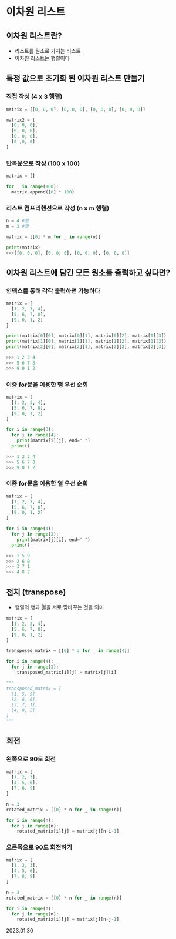 # 이차원 리스트

## 이차원 리스트란?
* 리스트를 원소로 가지는 리스트
* 이차원 리스트는 행렬이다

## 특정 값으로 초기화 된 이차원 리스트 만들기

### 직접 작성 (4 x 3 행렬)
```python
matrix = [[0, 0, 0], [0, 0, 0], [0, 0, 0], [0, 0, 0]]

matrix2 = [
  [0, 0, 0],
  [0, 0, 0],
  [0, 0, 0],
  [0 ,0, 0]
]
```

### 반복문으로 작성 (100 x 100)
```python
matrix = []

for _ in range(100):
  matrix.append([0] * 100)
```

### 리스트 컴프리헨션으로 작성 (n x m 행렬)
```python
n = 4 #행
m = 3 #열

matrix = [[0] * m for _ in range(n)]

print(matrix)
>>>[[0, 0, 0], [0, 0, 0], [0, 0, 0], [0, 0, 0]]
```

## 이차원 리스트에 담긴 모든 원소를 출력하고 싶다면?

### 인덱스를 통해 각각 출력하면 가능하다
```python
matrix = [
  [1, 2, 3, 4],
  [5, 6, 7, 8],
  [9, 0, 1, 2]
]

print(matrix[0][0], matrix[0][1], matrix[0][2], matrix[0][3])
print(matrix[1][0], matrix[1][1], matrix[1][2], matrix[1][3])
print(matrix[2][0], matrix[2][1], matrix[2][2], matrix[2][3])

>>> 1 2 3 4
>>> 5 6 7 8
>>> 9 0 1 2
```

### 이중 for문을 이용한 행 우선 순회
```python
matrix = [
  [1, 2, 3, 4], 
  [5, 6, 7, 8],
  [9, 0, 1, 2]
]

for i in range(3):
  for j in range(4):
    print(matrix[i][j], end=" ")
  print()

>>> 1 2 3 4 
>>> 5 6 7 8
>>> 9 0 1 2
```

### 이중 for문을 이용한 열 우선 순회
```python
matrix = [
  [1, 2, 3, 4], 
  [5, 6, 7, 8],
  [9, 0, 1, 2]
]

for i in range(4):
  for j in range(3):
    print(matrix[j][i], end=" ")
  print()

>>> 1 5 9
>>> 2 6 0
>>> 3 7 1
>>> 4 8 2
```
## 전치 (transpose)
* 행렬의 행과 열을 서로 맞바꾸는 것을 의미

```python
matrix = [
  [1, 2, 3, 4],
  [5, 6, 7, 8],
  [9, 0, 1, 2]
]

transposed_matrix = [[0] * 3 for _ in range(4)]

for i in range(4):
  for j in range(3):
    transposed_matrix[i][j] = matrix[j][i]

"""
transposed_matrix = [
  [1, 5, 9],
  [2, 6, 0],
  [3, 7, 1],
  [4, 8, 2]
]
"""
```

## 회전
### 왼쪽으로 90도 회전
```python
matrix = [
  [1, 2, 3],
  [4, 5, 6],
  [7, 8, 9]
]

n = 3
rotated_matrix = [[0] * n for _ in range(n)]

for i in range(n):
  for j in range(n):
    rotated_matrix[i][j] = matrix[j][n-i-1]
```

### 오른쪽으로 90도 회전하기
```python
matrix = [
  [1, 2, 3],
  [4, 5, 6],
  [7, 8, 9]
]

n = 3
rotated_matrix = [[0] * n for _ in range(n)]

for i in range(n):
  for j in range(n):
    rotated_matrix[i][j] = matrix[j][n-j-1]
```

2023.01.30